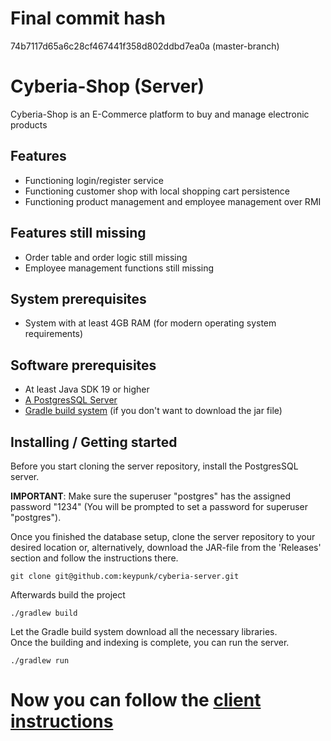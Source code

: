 # Final commit hash
74b7117d65a6c28cf467441f358d802ddbd7ea0a (master-branch)

# Cyberia-Shop (Server)
Cyberia-Shop is an E-Commerce platform to buy and manage electronic products

## Features
- Functioning login/register service
- Functioning customer shop with local shopping cart persistence
- Functioning product management and employee management over RMI

## Features still missing
- Order table and order logic still missing
- Employee management functions still missing

## System prerequisites
- System with at least 4GB RAM (for modern operating system requirements)

## Software prerequisites
- At least Java SDK 19 or higher
- [A PostgresSQL Server](https://www.postgresql.org/download/)
- [Gradle build system](https://gradle.org/) (if you don't want to download the jar file)

## Installing / Getting started

Before you start cloning the server repository, install the PostgresSQL server.  
  
**IMPORTANT**: Make sure the superuser "postgres" has the assigned password "1234" (You will be prompted to set a password for superuser "postgres").  
  
Once you finished the database setup, clone the server repository to your desired location or, alternatively, download the JAR-file from the 'Releases' section and follow the instructions there.    

```shell
git clone git@github.com:keypunk/cyberia-server.git
```  
Afterwards build the project
```shell
./gradlew build
```  
Let the Gradle build system download all the necessary libraries.    
Once the building and indexing is complete, you can run the server.  
```shell
./gradlew run
```  
# Now you can follow the [client instructions](https://github.com/keypunk/cyberia-client)
